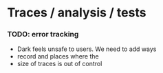 # Traces / analysis / tests

### TODO: error tracking

* Dark feels unsafe to users. We need to add ways 
* record and places where the 
* size of traces is out of control

